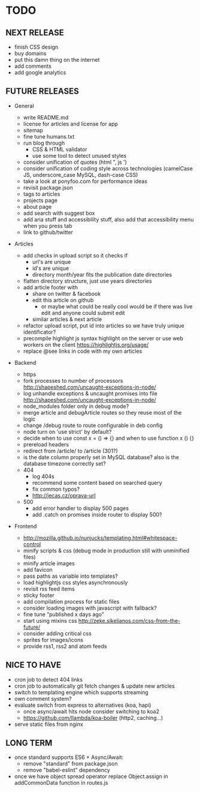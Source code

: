 # TODO

## NEXT RELEASE
- finish CSS design
- buy domains
- put this damn thing on the internet
- add comments
- add google analytics

## FUTURE RELEASES
- General
  - write README.md
  - license for articles and license for app
  - sitemap
  - fine tune humans.txt
  - run blog through
    - CSS & HTML validator
    - use some tool to detect unused styles
  - consider unification of quotes (html ", js ')
  - consider unification of coding style across technologies (camelCase JS, underscore_case MySQL, dash-case CSS)
  - take a look at ponyfoo.com for performance ideas
  - revisit package.json
  - tags to articles
  - projects page
  - about page
  - add search with suggest box
  - add aria stuff and accessibility stuff, also add that accessibility menu when you press tab
  - link to github/twitter

- Articles
  - add checks in upload script so it checks if
    - url's are unique
    - id's are unique
    - directory month/year fits the publication date directories
  - flatten directory structure, just use years directories
  - add article footer with
    - share on twitter & facebook
    - edit this article on github
      - or maybe what could be really cool would be if there was live edit and anyone could submit edit
    - similar articles & next article
  - refactor upload script, put id into articles so we have truly unique identificator?
  - precompile highlight js syntax highlight on the server or use web workers on the client https://highlightjs.org/usage/
  - replace @see links in code with my own articles

- Backend
  - https
  - fork processes to number of processors http://shapeshed.com/uncaught-exceptions-in-node/
  - log unhandle exceptions & uncaught promises into file http://shapeshed.com/uncaught-exceptions-in-node/
  - node_modules folder only in debug mode?
  - merge article and debugArticle routes so they reuse most of the logic
  - change /debug route to route configurable in deb config
  - node turn on 'use strict' by default?
  - decide when to use const x = () => {} and when to use function x () {}
  - prereload headers
  - redirect from /article/ to /article (301?)
  - is the date column properly set in MySQL database? also is the database timezone correctly set?
  - 404
    - log 404s
    - recommend some content based on searched query
    - fix common typos?
    - http://jecas.cz/oprava-url
  - 500
    - add error handler to display 500 pages
    - add .catch on promises inside router to display 500?

- Frontend
  - http://mozilla.github.io/nunjucks/templating.html#whitespace-control
  - minify scripts & css (debug mode in production still with unminified files)
  - minify article images
  - add favicon
  - pass paths as variable into templates?
  - load highlightjs css styles asynchronously
  - revisit rss feed items
  - sticky footer
  - add compilation process for static files
  - consider loading images with javascript with <noscript> fallback?
  - fine tune "published x days ago"
  - start using mixins css http://zeke.sikelianos.com/css-from-the-future/
  - consider adding critical css
  - sprites for images/icons
  - provide rss1, rss2 and atom feeds

## NICE TO HAVE
- cron job to detect 404 links
- cron job to automatically git fetch changes & update new articles
- switch to templating engine which supports streaming
- own comment system?
- evaluate switch from express to alternatives (koa, hapi)
  - once async/await hits node consider switching to koa2
  - https://github.com/llambda/koa-boiler (http2, caching...)
- serve static files from nginx

## LONG TERM
- once standard supports ES6 + Async/Await:
  - remove "standard" from package.json
  - remove "babel-eslint" dependency
- once we have object spread operator replace Object.assign in addCommonData function in routes.js
